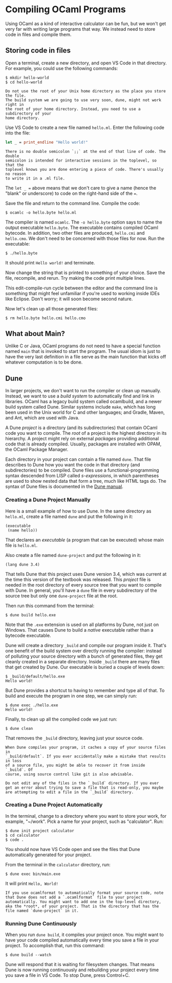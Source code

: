 # Compiling OCaml Programs

Using OCaml as a kind of interactive calculator can be fun, but we won't get
very far with writing large programs that way. We instead need to store code in
files and compile them.

## Storing code in files

Open a terminal, create a new directory, and open VS Code in that directory.
For example, you could use the following commands:

```console
$ mkdir hello-world
$ cd hello-world
```

```{warning}
Do not use the root of your Unix home directory as the place you store the file.
The build system we are going to use very soon, dune, might not work right in
the root of your home directory. Instead, you need to use a subdirectory of your
home directory.
```

Use VS Code to create a new file named `hello.ml`. Enter the following code into
the file:

```ocaml
let _ = print_endline "Hello world!"
```

```{note}
There is no double semicolon `;;` at the end of that line of code. The double
semicolon is intended for interactive sessions in the toplevel, so that the
toplevel knows you are done entering a piece of code. There's usually no reason
to write it in a .ml file.
```

The `let _ =` above means that we don't care to give a name (hence the "blank"
or underscore) to code on the right-hand side of the `=`.

Save the file and return to the command line.  Compile the code:

```console
$ ocamlc -o hello.byte hello.ml
```

The compiler is named `ocamlc`. The `-o hello.byte` option says to name the
output executable `hello.byte`. The executable contains compiled OCaml bytecode.
In addition, two other files are produced, `hello.cmi` and `hello.cmo`. We don't
need to be concerned with those files for now. Run the executable:

```console
$ ./hello.byte
```

It should print `Hello world!` and terminate.

Now change the string that is printed to something of your choice. Save the
file, recompile, and rerun. Try making the code print multiple lines.

This edit-compile-run cycle between the editor and the command line is something
that might feel unfamiliar if you're used to working inside IDEs like Eclipse.
Don't worry; it will soon become second nature.

Now let's clean up all those generated files:

```console
$ rm hello.byte hello.cmi hello.cmo
```

## What about Main?

Unlike C or Java, OCaml programs do not need to have a special function named
`main` that is invoked to start the program. The usual idiom is just to have the
very last definition in a file serve as the main function that kicks off
whatever computation is to be done.

## Dune

In larger projects, we don't want to run the compiler or clean up manually.
Instead, we want to use a *build system* to automatically find and link in
libraries. OCaml has a legacy build system called ocamlbuild, and a newer build
system called Dune. Similar systems include `make`, which has long been used in
the Unix world for C and other languages; and Gradle, Maven, and Ant, which are
used with Java.

A Dune *project* is a directory (and its subdirectories) that contain OCaml code
you want to compile. The *root* of a project is the highest directory in its
hierarchy. A project might rely on external *packages* providing additional code
that is already compiled. Usually, packages are installed with OPAM, the OCaml
Package Manager.

Each directory in your project can contain a file named `dune`. That file
describes to Dune how you want the code in that directory (and subdirectories)
to be compiled. Dune files use a functional-programming syntax descended from
LISP called *s-expressions*, in which parentheses are used to show nested data
that form a tree, much like HTML tags do. The syntax of Dune files is documented
in the [Dune manual][dune-man].

[dune-man]: https://dune.readthedocs.io/en/stable/reference/dune/index.html

### Creating a Dune Project Manually

Here is a small example of how to use Dune. In the same directory as `hello.ml`,
create a file named `dune` and put the following in it:

```text
(executable
 (name hello))
```

That declares an *executable* (a program that can be executed) whose main file
is `hello.ml`.

Also create a file named `dune-project` and put the following in it:

```text
(lang dune 3.4)
```

That tells Dune that this project uses Dune version 3.4, which was current at
the time this version of the textbook was released. This *project* file is
needed in the root directory of every source tree that you want to compile with
Dune. In general, you'll have a `dune` file in every subdirectory of the source
tree but only one `dune-project` file at the root.

Then run this command from the terminal:

```console
$ dune build hello.exe
```

Note that the `.exe` extension is used on all platforms by Dune, not just on
Windows. That causes Dune to build a *native* executable rather than a bytecode
executable.

Dune will create a directory `_build` and compile our program inside it. That's
one benefit of the build system over directly running the compiler: instead of
polluting your source directory with a bunch of generated files, they get
cleanly created in a separate directory. Inside `_build` there are many files
that get created by Dune. Our executable is buried a couple of levels down:

```console
$ _build/default/hello.exe
Hello world!
```

But Dune provides a shortcut to having to remember and type all of that.
To build and execute the program in one step, we can simply run:

```console
$ dune exec ./hello.exe
Hello world!
```

Finally, to clean up all the compiled code we just run:

```console
$ dune clean
```

That removes the `_build` directory, leaving just your source code.

```{tip}
When Dune compiles your program, it caches a copy of your source files in
`_build/default`. If you ever accidentally make a mistake that results in loss
of a source file, you might be able to recover it from inside `_build`. Of
course, using source control like git is also advisable.
```

```{warning}
Do not edit any of the files in the `_build` directory. If you ever get an error about trying to save a file that is read-only, you maybe are attempting to edit a file in the `_build` directory.
```

### Creating a Dune Project Automatically

In the terminal, change to a directory where you want to store your work, for example, "~/work". Pick a name for your project, such as "calculator". Run:

```console
$ dune init project calculator
$ cd calculator
$ code .
```

You should now have VS Code open and see the files that Dune automatically generated for your project.

From the terminal in the `calculator` directory, run:

```console
$ dune exec bin/main.exe
```

It will print `Hello, World!`

```{tip}
If you use ocamlformat to automatically format your source code, note that Dune does not add a `.ocamlformat` file to your project automatically. You might want to add one in the top-level directory, aka the *root*, of your project. That is the directory that has the file named `dune-project` in it.
```

### Running Dune Continuously

When you run `dune build`, it compiles your project once. You might want to have your code compiled automatically every time you save a file in your project. To accomplish that, run this command:

```console
$ dune build --watch
```

Dune will respond that it is waiting for filesystem changes. That means Dune is now running continuously and rebuilding your project every time you save a file in VS Code. To stop Dune, press Control+C.



